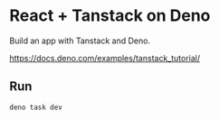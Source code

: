# React + Tanstack on Deno

Build an app with Tanstack and Deno.

https://docs.deno.com/examples/tanstack_tutorial/

## Run

```sh
deno task dev
```


